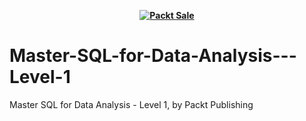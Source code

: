 
<b><p align='center'>[![Packt Sale](https://static.packt-cdn.com/assets/images/packt+events/Improve_UX.png)](https://packt.link/algotradingpython)</p></b> 

# Master-SQL-for-Data-Analysis---Level-1
Master SQL for Data Analysis - Level 1, by Packt Publishing
